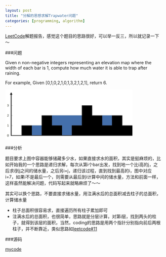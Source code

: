 ```yaml
---
layout: post
title: "分解的思想求解Trapwater问题"
categories: [programming, algorithm]
---
```


[LeetCode](http://leetcode.com/onlinejudge#question_13)解题报告，感觉这个题目的思路很好，可以举一反三，所以就记录一下～

###问题

Given n non-negative integers representing an elevation map where the width of each bar is 1, compute how much water it is able to trap after raining.

For example, 
Given [0,1,0,2,1,0,1,3,2,1,2,1], return 6.

![rainwatertrap](/image/rainwatertrap.png)

###分析

题目要求上图中容器能够储藏多少水，如果直接求水的面积，其实是挺麻烦的，比如开始我的一个思路是递归求解，每次从第i个bar出发，找到地一个比i高的j，之后求i到j之间的储水量，之后另i=j，递归该过程，直到找到最高的i，图中对应i=7，如果i不是最后一个，则需要从最后到i计算中间的储水量，方法和前面一样，这样虽然能解决问题，代码写起来就略麻烦了～～

其实可以换个思路，不要直接求储水量，用注满水后的总面积减去柱子的总面积，计算储水量

* 柱子总面积很容易求，直接遍历所有柱子累加即可
* 注满水后的总面积，也很简单，思路就是分层计算，对第i层，找到两头的柱子，就得到该层的面积，当然，coding的思路是用两个指针分别指向前后两根柱子，并不断靠近，类似思路如[leetcode#11](http://leetcode.com/onlinejudge#question_11)

###源码

[mycode](https://gist.github.com/wfwei/6255698)
